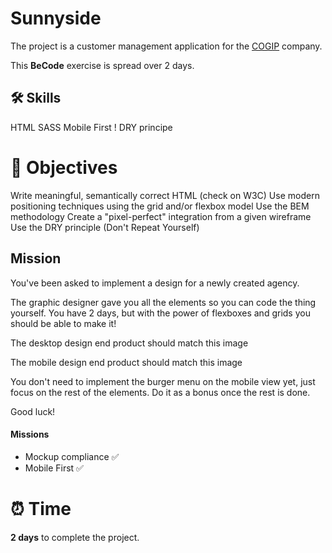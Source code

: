
<h1>Sunnyside</h1>

The project is a customer management application for the [COGIP](https://alice-becode.funquality.be/COGIP/home-body.html) company.

This __BeCode__ exercise is spread over 2 days.

## 🛠️ Skills

HTML
SASS
Mobile First !
DRY principe

# 📜 Objectives

Write meaningful, semantically correct HTML (check on W3C)
Use modern positioning techniques using the grid and/or flexbox model
Use the BEM methodology
Create a "pixel-perfect" integration from a given wireframe
Use the DRY principle (Don't Repeat Yourself)


## Mission

You've been asked to implement a design for a newly created agency.

The graphic designer gave you all the elements so you can code the thing yourself. You have 2 days, but with the power of flexboxes and grids you should be able to make it!

The desktop design end product should match this image

The mobile design end product should match this image

You don't need to implement the burger menu on the mobile view yet, just focus on the rest of the elements. Do it as a bonus once the rest is done.

Good luck!

#### Missions

-   Mockup compliance ✅
-   Mobile First ✅ 

# ⏰ Time

**2 days** to complete the project.




